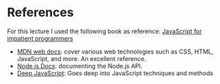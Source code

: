 # References

For this lecture I used the following book as reference: [JavaScript for impatient programmers](https://exploringjs.com/impatient-js/toc.html)

* [MDN web docs](https://developer.mozilla.org/en-US/): cover various web technologies such as CSS, HTML, JavaScript, and more. An excellent reference.
* [Node.js Docs](https://nodejs.org/en/docs/): documenting the Node.js API.
* [Deep JavaScript](https://exploringjs.com/deep-js/): Goes deep into JavaScript techniques and methods
